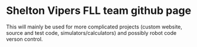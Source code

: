 # Shelton Vipers FLL team github page
This will mainly be used for more complicated projects (custom website, source and test code, simulators/calculators) and possibly robot code verson control.
